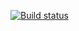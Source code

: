 [![Build status](https://ci.appveyor.com/api/projects/status/qi4p6wgjvioevo7d?svg=true)](https://ci.appveyor.com/project/ivalynx/ajs-homeworks-symbols-iterators-generators-symbols)